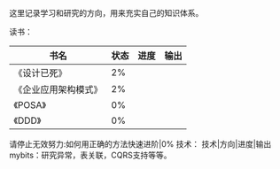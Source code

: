 这里记录学习和研究的方向，用来充实自己的知识体系。

读书：

|书名|状态|进度|输出|
|---|---|---|---|
《设计已死》| 2%
《企业应用架构模式》|2%
《POSA》|0%
《DDD》|0%

请停止无效努力:如何用正确的方法快速进阶|0%
技术：
技术|方向|进度|输出
mybits：研究异常，表关联，CQRS支持等等。
